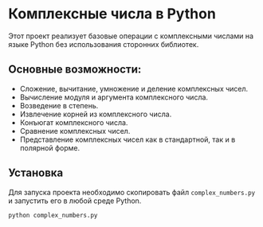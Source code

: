 # Комплексные числа в Python

Этот проект реализует базовые операции с комплексными числами на языке Python без использования сторонних библиотек.

## Основные возможности:

- Сложение, вычитание, умножение и деление комплексных чисел.
- Вычисление модуля и аргумента комплексного числа.
- Возведение в степень.
- Извлечение корней из комплексного числа.
- Конъюгат комплексного числа.
- Сравнение комплексных чисел.
- Представление комплексных чисел как в стандартной, так и в полярной форме.

## Установка

Для запуска проекта необходимо скопировать файл `complex_numbers.py` и запустить его в любой среде Python.

```bash
python complex_numbers.py
